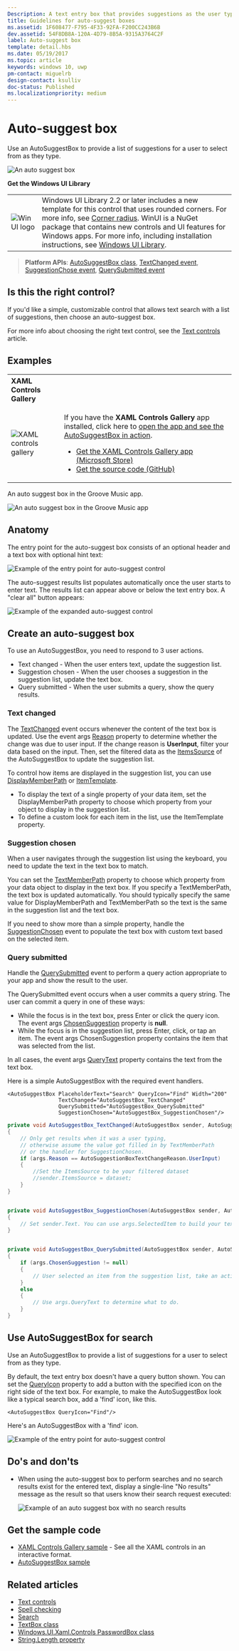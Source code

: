 ```yaml
---
Description: A text entry box that provides suggestions as the user types.
title: Guidelines for auto-suggest boxes
ms.assetid: 1F608477-F795-4F33-92FA-F200CC243B6B
dev.assetid: 54F8DB8A-120A-4D79-8B5A-9315A3764C2F
label: Auto-suggest box
template: detail.hbs
ms.date: 05/19/2017
ms.topic: article
keywords: windows 10, uwp
pm-contact: miguelrb
design-contact: ksulliv
doc-status: Published
ms.localizationpriority: medium
---
```

# Auto-suggest box

Use an AutoSuggestBox to provide a list of suggestions for a user to select from as they type.

![An auto suggest box](images/controls/auto-suggest-box-open.png)

**Get the Windows UI Library**

|  |  |
| - | - |
| ![WinUI logo](images/winui-logo-64x64.png) | Windows UI Library 2.2 or later includes a new template for this control that uses rounded corners. For more info, see [Corner radius](/windows/uwp/design/style/rounded-corner). WinUI is a NuGet package that contains new controls and UI features for Windows apps. For more info, including installation instructions, see [Windows UI Library](https://docs.microsoft.com/uwp/toolkits/winui/). |

> **Platform APIs**: [AutoSuggestBox class](https://docs.microsoft.com/uwp/api/Windows.UI.Xaml.Controls.AutoSuggestBox), [TextChanged event](https://docs.microsoft.com/uwp/api/windows.ui.xaml.controls.autosuggestbox.textchanged), [SuggestionChose event](https://docs.microsoft.com/uwp/api/windows.ui.xaml.controls.autosuggestbox.suggestionchosen), [QuerySubmitted event](https://docs.microsoft.com/uwp/api/windows.ui.xaml.controls.autosuggestbox.querysubmitted)

## Is this the right control?

If you'd like a simple, customizable control that allows text search with a list of suggestions, then choose an auto-suggest box.

For more info about choosing the right text control, see the [Text controls](text-controls.md) article.

## Examples

<table>
<th align="left">XAML Controls Gallery<th>
<tr>
<td><img src="images/xaml-controls-gallery-app-icon-sm.png" alt="XAML controls gallery"></img></td>
<td>
    <p>If you have the <strong style="font-weight: semi-bold">XAML Controls Gallery</strong> app installed, click here to <a href="xamlcontrolsgallery:/item/AutoSuggestBox">open the app and see the AutoSuggestBox in action</a>.</p>
    <ul>
    <li><a href="https://www.microsoft.com/store/productId/9MSVH128X2ZT">Get the XAML Controls Gallery app (Microsoft Store)</a></li>
    <li><a href="https://github.com/Microsoft/Xaml-Controls-Gallery">Get the source code (GitHub)</a></li>
    </ul>
</td>
</tr>
</table>

An auto suggest box in the Groove Music app.

![An auto suggest box in the Groove Music app](images/control-examples/auto-suggest-box-groove.png)

## Anatomy
The entry point for the auto-suggest box consists of an optional header and a text box with optional hint text:

![Example of the entry point for auto-suggest control](images/controls_autosuggest_entrypoint.png)

The auto-suggest results list populates automatically once the user starts to enter text. The results list can appear above or below the text entry box. A "clear all" button appears:

![Example of the expanded auto-suggest control](images/controls_autosuggest_expanded01.png)

## Create an auto-suggest box

To use an AutoSuggestBox, you need to respond to 3 user actions.

- Text changed - When the user enters text, update the suggestion list.
- Suggestion chosen - When the user chooses a suggestion in the suggestion list, update the text box.
- Query submitted - When the user submits a query, show the query results.

### Text changed

The [TextChanged](https://docs.microsoft.com/uwp/api/windows.ui.xaml.controls.autosuggestbox.textchanged) event occurs whenever the content of the text box is updated. Use the event args [Reason](https://docs.microsoft.com/uwp/api/windows.ui.xaml.controls.autosuggestboxtextchangedeventargs.reason) property to determine whether the change was due to user input. If the change reason is **UserInput**, filter your data based on the input. Then, set the filtered data as the [ItemsSource](https://docs.microsoft.com/uwp/api/windows.ui.xaml.controls.itemscontrol.itemssource) of the AutoSuggestBox to update the suggestion list.

To control how items are displayed in the suggestion list, you can use [DisplayMemberPath](https://docs.microsoft.com/uwp/api/windows.ui.xaml.controls.itemscontrol.displaymemberpath) or [ItemTemplate](https://docs.microsoft.com/uwp/api/windows.ui.xaml.controls.itemscontrol.itemtemplate).

- To display the text of a single property of your data item, set the DisplayMemberPath property to choose which property from your object to display in the suggestion list.
- To define a custom look for each item in the list, use the ItemTemplate property.

### Suggestion chosen

When a user navigates through the suggestion list using the keyboard, you need to update the text in the text box to match.

You can set the [TextMemberPath](https://docs.microsoft.com/uwp/api/windows.ui.xaml.controls.autosuggestbox.textmemberpath) property to choose which property from your data object to display in the text box. If you specify a TextMemberPath, the text box is updated automatically. You should typically specify the same value for DisplayMemberPath and TextMemberPath so the text is the same in the suggestion list and the text box.

If you need to show more than a simple property, handle the [SuggestionChosen](https://docs.microsoft.com/uwp/api/windows.ui.xaml.controls.autosuggestbox.suggestionchosen) event to populate the text box with custom text based on the selected item.

### Query submitted

Handle the [QuerySubmitted](https://docs.microsoft.com/uwp/api/windows.ui.xaml.controls.autosuggestbox.querysubmitted) event to perform a query action appropriate to your app and show the result to the user.

The QuerySubmitted event occurs when a user commits a query string. The user can commit a query in one of these ways:
- While the focus is in the text box, press Enter or click the query icon. The event args [ChosenSuggestion](https://docs.microsoft.com/uwp/api/windows.ui.xaml.controls.autosuggestboxquerysubmittedeventargs.chosensuggestion) property is **null**.
- While the focus is in the suggestion list, press Enter, click, or tap an item. The event args ChosenSuggestion property contains the item that was selected from the list.

In all cases, the event args [QueryText](https://docs.microsoft.com/uwp/api/windows.ui.xaml.controls.autosuggestboxquerysubmittedeventargs.querytext) property contains the text from the text box.

Here is a simple AutoSuggestBox with the required event handlers.

```xaml
<AutoSuggestBox PlaceholderText="Search" QueryIcon="Find" Width="200"
                TextChanged="AutoSuggestBox_TextChanged"
                QuerySubmitted="AutoSuggestBox_QuerySubmitted"
                SuggestionChosen="AutoSuggestBox_SuggestionChosen"/>
```

```csharp
private void AutoSuggestBox_TextChanged(AutoSuggestBox sender, AutoSuggestBoxTextChangedEventArgs args)
{
    // Only get results when it was a user typing,
    // otherwise assume the value got filled in by TextMemberPath
    // or the handler for SuggestionChosen.
    if (args.Reason == AutoSuggestionBoxTextChangeReason.UserInput)
    {
        //Set the ItemsSource to be your filtered dataset
        //sender.ItemsSource = dataset;
    }
}


private void AutoSuggestBox_SuggestionChosen(AutoSuggestBox sender, AutoSuggestBoxSuggestionChosenEventArgs args)
{
    // Set sender.Text. You can use args.SelectedItem to build your text string.
}


private void AutoSuggestBox_QuerySubmitted(AutoSuggestBox sender, AutoSuggestBoxQuerySubmittedEventArgs args)
{
    if (args.ChosenSuggestion != null)
    {
        // User selected an item from the suggestion list, take an action on it here.
    }
    else
    {
        // Use args.QueryText to determine what to do.
    }
}
```

## Use AutoSuggestBox for search

Use an AutoSuggestBox to provide a list of suggestions for a user to select from as they type.

By default, the text entry box doesn't have a query button shown. You can set the [QueryIcon](https://docs.microsoft.com/uwp/api/windows.ui.xaml.controls.autosuggestbox.queryicon) property to add a button with the specified icon on the right side of the text box. For example, to make the AutoSuggestBox look like a typical search box, add a 'find' icon, like this.

```xaml
<AutoSuggestBox QueryIcon="Find"/>
```

Here's an AutoSuggestBox with a 'find' icon.

![Example of the entry point for auto-suggest control](images/controls_autosuggest_entrypoint.png)

## Do's and don'ts

-   When using the auto-suggest box to perform searches and no search results exist for the entered text, display a single-line "No results" message as the result so that users know their search request executed:

    ![Example of an auto suggest box with no search results](images/controls_autosuggest_noresults.png)

<!--
<div class="microsoft-internal-note">
**Globalization and localization checklist**

<table>
<tr>
<th>Vertical spacing</th><td>Use non-Latin characters for vertical spacing to ensure non-Latin scripts will display properly, including numbers.</td>
</tr>
<tr>
<th>Scrolling</th><td>When auto suggest text is selected, user should be able to scroll to end of string.</td>
</tr>
</table>
</div>
-->

## Get the sample code

- [XAML Controls Gallery sample](https://github.com/Microsoft/Xaml-Controls-Gallery) - See all the XAML controls in an interactive format.
- [AutoSuggestBox sample](https://github.com/Microsoft/Windows-universal-samples/tree/master/Samples/XamlAutoSuggestBox)

## Related articles

- [Text controls](text-controls.md)
- [Spell checking](text-controls.md)
- [Search](search.md)
- [TextBox class](https://docs.microsoft.com/uwp/api/Windows.UI.Xaml.Controls.TextBox)
- [Windows.UI.Xaml.Controls PasswordBox class](https://docs.microsoft.com/uwp/api/Windows.UI.Xaml.Controls.PasswordBox)
- [String.Length property](https://docs.microsoft.com/dotnet/api/system.string.length)
